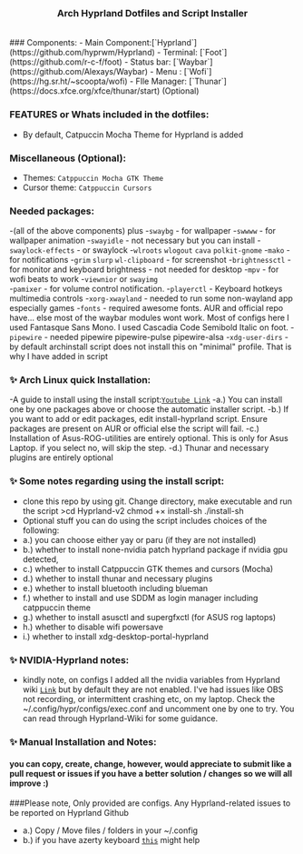 <br>
<h3 align = "center"> Arch Hyprland Dotfiles and Script Installer</h3>
<br>
### Components:
- Main Component:[`Hyprland`](https://github.com/hyprwm/Hyprland)
- Terminal: [`Foot`](https://github.com/r-c-f/foot)
- Status bar: [`Waybar`](https://github.com/Alexays/Waybar)
- Menu : [`Wofi`](https://hg.sr.ht/~scoopta/wofi)
- FIle Manager: [`Thunar`](https://docs.xfce.org/xfce/thunar/start) (Optional)

### FEATURES or Whats included in the dotfiles:
- By default, Catpuccin Mocha Theme for Hyprland is added

### Miscellaneous (Optional):
- Themes: `Catppuccin Mocha GTK Theme`
- Cursor theme: `Catppuccin Cursors`

### Needed packages:
-(all of the above components) plus
-`swaybg` - for wallpaper
-`swwww` - for wallpaper animation
-`swayidle` - not necessary but you can install
-`swaylock-effects` - or swaylock
-`wlroots` `wlogout` `cava` `polkit-gnome`
-`mako` - for notifications
-`grim` `slurp` `wl-clipboard` - for screenshot
-`brightnessctl`  - for monitor and keyboard brightness - not needed for desktop
-`mpv` - for wofi beats to work
-`viewnior` or `swayimg`  
-`pamixer` - for volume control notification. 
-`playerctl` - Keyboard hotkeys multimedia controls
-`xorg-xwayland` - needed to run some non-wayland app especially games
-`fonts` - required awesome fonts. AUR and official repo have... else most of the waybar modules wont work. Most of configs here I used Fantasque Sans Mono. I used Cascadia Code Semibold Italic on foot.
-`pipewire` - needed pipewire pipewire-pulse pipewire-alsa
-`xdg-user-dirs` - by default archinstall script does not install this on "minimal" profile. That is why I have added in script

### ✨ Arch Linux quick Installation:
-A guide to install using the install script:[`Youtube Link`](https://youtu.be/BUgzNdxOaD4) 
-a.) You can install one by one packages above or choose the automatic installer script.
-b.) If you want to add or edit packages, edit install-hyprland script. Ensure packages are present on AUR or official else the script will fail.
-c.) Installation of Asus-ROG-utilities are entirely optional. This is only for Asus Laptop. if you select no, will skip the step.
-d.) Thunar and necessary plugins are entirely optional

### ✨ Some notes regarding using the install script:
- clone this repo by using git. Change directory, make executable and run the script >cd Hyprland-v2 chmod +× install-sh ./install-sh
- Optional stuff you can do using the script includes choices of the following:
-   a.) you can choose either yay or paru (if they are not installed)
-   b.) whether to install none-nvidia patch hyprland package if nvidia gpu detected, 
-   c.) whether to install Catppuccin GTK themes and cursors (Mocha)
-   d.) whether to install thunar and necessary plugins
-   e.) whether to install bluetooth including blueman
-   f.) whether to install and use SDDM as login manager including catppuccin theme
-   g.) whether to install asusctl and supergfxctl (for ASUS rog laptops)
-   h.) whether to disable wifi powersave
-   i.) whether to install xdg-desktop-portal-hyprland

### ✨ NVIDIA-Hyprland notes:
- kindly note, on configs I added all the nvidia variables from Hyprland wiki [`Link`](https://wiki.hyprland.org/Nvidia/) but by default they are not enabled. I've had issues like OBS not recording, or intermittent crashing etc, on my laptop. Check the ~/.config/hypr/configs/exec.conf and uncomment one by one to try. You can read through Hyprland-Wiki for some guidance.

### ✨ Manual Installation and Notes: 
#### you can copy, create, change, however, would appreciate to submit like a pull request or issues if you have a better solution / changes so we will all improve :)

###Please note, Only provided are configs. Any Hyprland-related issues to be reported on Hyprland Github
- a.) Copy / Move files / folders in your ~/.config
- b.) if you have azerty keyboard [`this`](https://github.com/swaywm/sway/issues/1460?fbclid=IwAR1C8VcY_wWbGhXvT-5ApjJCQuJoJzhOVor6o5fdn0Nj1c6bD9JXoQAPQIg) might help

